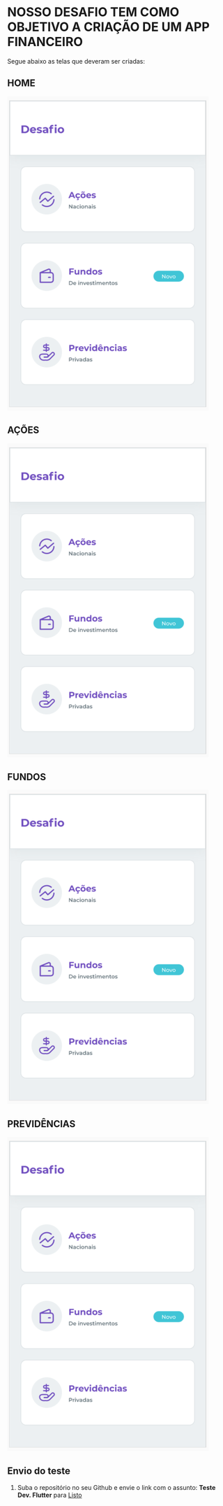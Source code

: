 # NOSSO DESAFIO TEM COMO OBJETIVO A CRIAÇÃO DE UM APP FINANCEIRO
Segue abaixo as telas que deveram ser criadas:

## HOME
![HOME](https://github.com/MateusListo/flutter-desafio/blob/main/img/home.png)

## AÇÕES
![AÇÕES](https://github.com/MateusListo/flutter-desafio/blob/main/img/home.png)

## FUNDOS
![FUNDOS](https://github.com/MateusListo/flutter-desafio/blob/main/img/home.png)

## PREVIDÊNCIAS
![PREVIDÊNCIAS](https://github.com/MateusListo/flutter-desafio/blob/main/img/home.png)


## Envio do teste
1. Suba o repositório no seu Github e envie o link com o assunto: **Teste Dev. Flutter** para [Listo](mailto:mateus.schmidt@soulisto.com.br)
